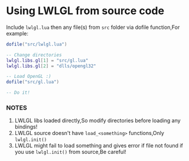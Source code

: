 # Using LWLGL from source code

Include `lwlgl.lua` then any file(s) from `src` folder via dofile function,For example:

```lua
dofile("src/lwlgl.lua")

-- Change directories
lwlgl.libs.gl[1] = "src/gl.lua"
lwlgl.libs.gl[2] = "dlls/opengl32"

-- Load OpenGL :)
dofile("src/gl.lua")

-- Do it!
```

### NOTES

1. LWLGL libs loaded directly,So modify directories before loading any bindings!
2. LWLGL source doesn't have `load_<something>` functions,Only `lwlgl.init()`
3. LWLGL might fail to load something and gives error if file not found if you use `lwlgl.init()` from source,Be careful!